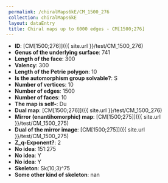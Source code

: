 ```yaml
--- 
 permalink: /chiralMaps6kE/CM_1500_276 
 collection: chiralMaps6kE
 layout: dataEntry
 title: Chiral maps up to 6000 edges - CM[1500;276]
---
```


- **ID**: [CM[1500;276]]({{ site.url }}/test/CM_1500_276)
- **Genus of the underlying surface**: 741
- **Length of the face**: 300
- **Valency**: 300
- **Length of the Petrie polygon**: 10
- **Is the automorphism group solvable?**: S
- **Number of vertices**: 10
- **Number of edges**: 1500
- **Number of faces**: 10
- **The map is self-**: Du
- **Dual map**: [CM[1500;276]]({{ site.url }}/test/CM_1500_276)
- **Mirror (enantihomorphic) map**: [CM[1500;275]]({{ site.url }}/test/CM_1500_275)
- **Dual of the mirror image**: [CM[1500;275]]({{ site.url }}/test/CM_1500_275)
- **Z_q-Exponent?**: 2
- **No idea**:  151:275
- **No idea**: Y
- **No idea**: Y
- **Skeleton**: Sk(10;3)^75
- **Some other kind of skeleton**: nan
